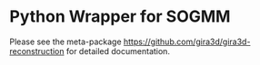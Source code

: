 # Python Wrapper for SOGMM

Please see the meta-package https://github.com/gira3d/gira3d-reconstruction for detailed documentation.
